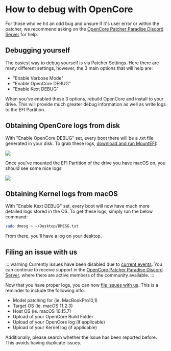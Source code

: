 # How to debug with OpenCore

For those who've hit an odd bug and unsure if it's user error or within the patcher, we recommend asking on the [OpenCore Patcher Paradise Discord Server](https://discord.gg/rqdPgH8xSN) for help.

## Debugging yourself

The easiest way to debug yourself is via Patcher Settings. Here there are many different settings, however, the 3 main options that will help are:

* "Enable Verbose Mode"
* "Enable OpenCore DEBUG"
* "Enable Kext DEBUG"

When you've enabled these 3 options, rebuild OpenCore and install to your drive. This will provide much greater debug information as well as write logs to the EFI Partition.

## Obtaining OpenCore logs from disk

With "Enable OpenCore DEBUG" set, every boot there will be a .txt file generated in your disk. To grab these logs, [download and run MountEFI](https://github.com/corpnewt/MountEFI):

![](../images/mountefi.png)

Once you've mounted the EFI Partition of the drive you have macOS on, you should see some nice logs:

![](../images/logs-efi.png)

## Obtaining Kernel logs from macOS

With "Enable Kext DEBUG" set, every boot will now have much more detailed logs stored in the OS. To get these logs, simply run the below command:

```sh
sudo dmesg > ~/Desktop/DMESG.txt
```

From there, you'll have a log on your desktop.

## Filing an issue with us

::: warning
Currently issues have been disabled due to [current events](ISSUES-HOLD.md). You can continue to receive support in the [OpenCore Patcher Paradise Discord Server](https://discord.gg/rqdPgH8xSN), where there are active members of the community available.
:::

Now that you have proper logs, you can now [file issues with us](https://github.com/dortania/OpenCore-Legacy-Patcher/issues). This is a reminder to include the following info:

* Model patching for (ie. MacBookPro10,1)
* Target OS (ie. macOS 11.2.3)
* Host OS (ie. macOS 10.15.7)
* Upload of your OpenCore Build Folder
* Upload of your OpenCore log (if applicable)
* Upload of your Kernel log (if applicable)

Additionally, please search whether the issue has been reported before. This avoids having duplicate issues.
